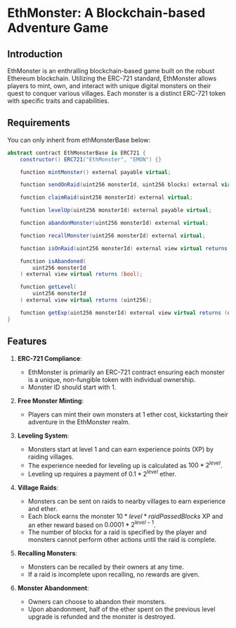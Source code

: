 # EthMonster: A Blockchain-based Adventure Game

## Introduction
EthMonster is an enthralling blockchain-based game built on the robust Ethereum blockchain. Utilizing the ERC-721 standard, EthMonster allows players to mint, own, and interact with unique digital monsters on their quest to conquer various villages. Each monster is a distinct ERC-721 token with specific traits and capabilities.

## Requirements
You can only inherit from ethMonsterBase below:
```c#
abstract contract EthMonsterBase is ERC721 {
    constructor() ERC721("EthMonster", "EMON") {}

    function mintMonster() external payable virtual;

    function sendOnRaid(uint256 monsterId, uint256 blocks) external virtual;

    function claimRaid(uint256 monsterId) external virtual;

    function levelUp(uint256 monsterId) external payable virtual;

    function abandonMonster(uint256 monsterId) external virtual;

    function recallMonster(uint256 monsterId) external virtual;

    function isOnRaid(uint256 monsterId) external view virtual returns (bool);

    function isAbandoned(
        uint256 monsterId
    ) external view virtual returns (bool);

    function getLevel(
        uint256 monsterId
    ) external view virtual returns (uint256);

    function getExp(uint256 monsterId) external view virtual returns (uint256);
}
```

## Features

1. **ERC-721 Compliance**:
   - EthMonster is primarily an ERC-721 contract ensuring each monster is a unique, non-fungible token with individual ownership.
   - Monster ID should start with 1.

2. **Free Monster Minting**:
   - Players can mint their own monsters at 1 ether cost, kickstarting their adventure in the EthMonster realm.

3. **Leveling System**:
   - Monsters start at level 1 and can earn experience points (XP) by raiding villages.
   - The experience needed for leveling up is calculated as $100 * 2^{level}$.
   - Leveling up requires a payment of $0.1 * 2^{level}$ ether.

4. **Village Raids**:
   - Monsters can be sent on raids to nearby villages to earn experience and ether.
   - Each block earns the monster $10 * {level} * {raidPassedBlocks}$ XP and an ether reward based on $0.0001 * 2^{level-1}$.
   - The number of blocks for a raid is specified by the player and monsters cannot perform other actions until the raid is complete.

5. **Recalling Monsters**:
   - Monsters can be recalled by their owners at any time.
   - If a raid is incomplete upon recalling, no rewards are given.

6. **Monster Abandonment**:
   - Owners can choose to abandon their monsters.
   - Upon abandonment, half of the ether spent on the previous level upgrade is refunded and the monster is destroyed.
